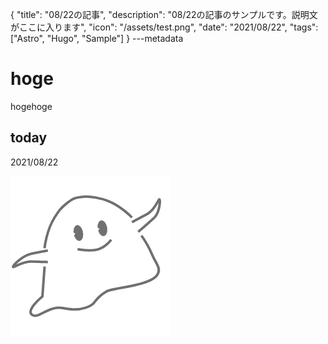 {
  "title": "08/22の記事",
  "description": "08/22の記事のサンプルです。説明文がここに入ります",
  "icon": "/assets/test.png",
  "date": "2021/08/22",
  "tags": ["Astro", "Hugo", "Sample"]
}
---metadata

# hoge
hogehoge

## today
2021/08/22

![img](/assets/test.png)